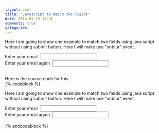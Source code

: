 ```yaml
---
layout: post
title: "Javascript to match two Fields"
date: 2014-05-29 12:42
comments: true
categories: 
---
```


<script type="text/javascript">
function checkEmail() {
var mail1=document.getElementById('email1');
var mail2=document.getElementById('email2');
var err=document.getElementById('error');

if (mail1.value != mail2.value){

	mail1.style.background="#FF7B7B";
	mail2.style.background="#FF7B7B";
	err.innerHTML="The email id's do not match"
	return false;
}
else {
	mail1.style.background="#A2FFA2";
	mail2.style.background="#A2FFA2";
	err.innerHTML=""
	return true;
}
}
</script>
Here i am going to show one example to match two fields using java script without using submit button.
Here I will make use "onblur" event.
<div>
Enter your email &nbsp;<input type="email" id="email1" >
<br>
Enter your email again &nbsp;<input type="email" id="email2" onblur="checkEmail()" >
<div id="error"></div>
</div>
<br>

Here is the source code for this.<br>
{% codeblock %}
<script type="text/javascript">
function checkEmail() {
var mail1=document.getElementById('email1');
var mail2=document.getElementById('email2');
var err=document.getElementById('error');

if (mail1.value != mail2.value){

	mail1.style.background="#FF7B7B";
	mail2.style.background="#FF7B7B";
	err.innerHTML="The email id's do not match"
	return false;
}
else {
	mail1.style.background="#A2FFA2";
	mail2.style.background="#A2FFA2";
	err.innerHTML=""
	return true;
}
}
</script>
Here i am going to show one example to match two fields using java script without using submit button.
Here I will make use "onblur" event.
<div>
Enter your email &nbsp;<input type="email" id="email1" >
<br>
Enter your email again &nbsp;<input type="email" id="email2" onblur="checkEmail()" >
<div id="error"></div>
</div>
<br>
{% endcodeblock %}

